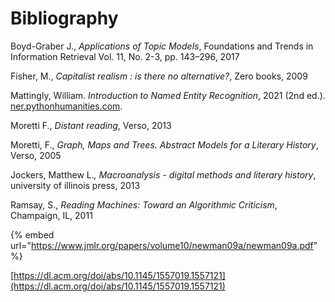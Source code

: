 # Bibliography

Boyd-Graber J., _Applications of Topic Models_, Foundations and Trends in Information Retrieval Vol. 11, No. 2-3, pp. 143–296, 2017

Fisher, M., _Capitalist realism : is there no alternative?_, Zero books, 2009

Mattingly, William. _Introduction to Named Entity Recognition_, 2021 (2nd ed.). [ner.pythonhumanities.com](https://ner.pythonhumanities.com/ner.pythonhumanities.com).

Moretti F., _Distant reading_, Verso, 2013

Moretti, F., _Graph, Maps and Trees. Abstract Models for a Literary History_, Verso, 2005

Jockers, Matthew L._, Macroanalysis - digital methods and literary history_, university of illinois press, 2013

Ramsay, S., _Reading Machines: Toward an Algorithmic Criticism_, Champaign, IL, 2011

{% embed url="https://www.jmlr.org/papers/volume10/newman09a/newman09a.pdf" %}

[https://dl.acm.org/doi/abs/10.1145/1557019.1557121](https://dl.acm.org/doi/abs/10.1145/1557019.1557121)
